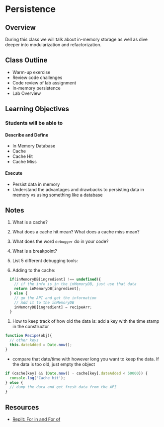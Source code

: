 # Persistence

## Overview

During this class we will talk about in-memory storage as well as dive deeper into modularization and refactorization.

## Class Outline

- Warm-up exercise
- Review code challenges
- Code review of lab assignment
- In-memory persistence
- Lab Overview

## Learning Objectives

### Students will be able to

#### Describe and Define

- In Memory Database
- Cache
- Cache Hit
- Cache Miss

#### Execute

- Persist data in memory
- Understand the advantages and drawbacks to persisting data in memory vs using something like a database

## Notes

1. What is a cache?

1. What does a cache hit mean? What does a cache miss mean?

1. What does the word `debugger` do in your code?

1. What is a breakpoint?

1. List 5 different debugging tools:

1. Adding to the cache:

  ```javaScript
    if(inMemoryDB[ingredient] !== undefined){
      // if the info is in the inMemoryDB, just use that data
      return inMemoryDB[ingredient];
    } else {
      // go the API and get the information
      // Add it to the inMemoryDB
      inMemoryDB[ingredient] = recipeArr;
    }
  ```

1. How to keep track of how old the data is: add a key with the time stamp in the constructor

  ```javaScript
  function Recipe(obj){
    // other keys
    this.dateAdded = Date.now();
  }
  ```

  - compare that date/time with however long you want to keep the data. If the data is too old, just empty the object

  ```javaScript
  if (cache[key] && (Date.now() - cache[key].dateAdded < 50000)) {
    console.log('Cache hit');
  } else {
    // dump the data and get fresh data from the API
  }
  ```


## Resources

- [Replit: For in and For of](https://replit.com/@sheyna/LegitimateGrubbyExecutables)
